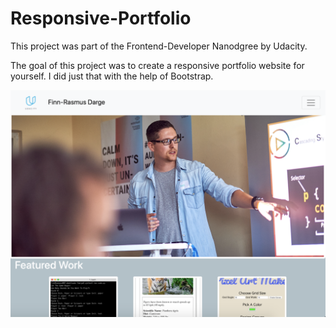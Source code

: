 # Responsive-Portfolio
This project was part of the Frontend-Developer Nanodgree by Udacity.

The goal of this project was to create a responsive portfolio website for yourself. I did just that with the help of Bootstrap.

![Screenshot](/img/Screenshot.png)
